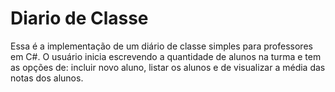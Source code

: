 # Diario de Classe
Essa é a implementação de um diário de classe simples para professores em C#.
O usuário inicia escrevendo a quantidade de alunos na turma e tem as opções de: incluir novo aluno, listar os alunos e de visualizar a média das notas dos alunos.  
